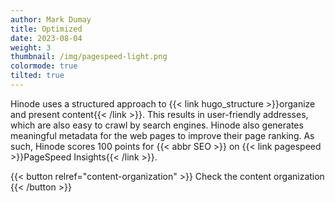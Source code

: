 ```yaml
---
author: Mark Dumay
title: Optimized
date: 2023-08-04
weight: 3
thumbnail: /img/pagespeed-light.png
colormode: true
tilted: true
---
```


Hinode uses a structured approach to {{< link hugo_structure >}}organize and present content{{< /link >}}. This results in user-friendly addresses, which are also easy to crawl by search engines. Hinode also generates meaningful metadata for the web pages to improve their page ranking. As such, Hinode scores 100 points for {{< abbr SEO >}} on {{< link pagespeed >}}PageSpeed Insights{{< /link >}}.

{{< button relref="content-organization" >}}
    Check the content organization
{{< /button >}}
